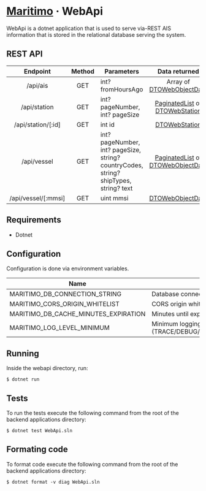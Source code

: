 # [Maritimo](https://maritimo.digital/) &middot; WebApi

WebApi is a dotnet application that is used to serve via-REST AIS information that is stored in the relational database serving the system.

## REST API

|      Endpoint       | Method | Parameters                                                                            |                                  Data returned                                  |  Table   |
| :-----------------: | :----: | ------------------------------------------------------------------------------------- | :-----------------------------------------------------------------------------: | :------: |
|      /api/ais       |  GET   | int? fromHoursAgo                                                                     |                Array of [DTOWebObjectData](DTOWebObjectData.cs)                 | Objects  |
|    /api/station     |  GET   | int? pageNumber, int? pageSize                                                        |    [PaginatedList](WebPaginatedList.cs) of [DTOWebStation](DTOWebStation.cs)    | Stations |
| /api/station/[:id]  |  GET   | int id                                                                                |                        [DTOWebStation](DTOWebStation.cs)                        | Stations |
|     /api/vessel     |  GET   | int? pageNumber, int? pageSize, string? countryCodes, string? shipTypes, string? text | [PaginatedList](WebPaginatedList.cs) of [DTOWebObjectData](DTOWebObjectData.cs) | Objects  |
| /api/vessel/[:mmsi] |  GET   | uint mmsi                                                                             |                     [DTOWebObjectData](DTOWebObjectData.cs)                     | Objects  |

## Requirements

- Dotnet

## Configuration

Configuration is done via environment variables.

| Name                                 | Description                                                        |
| ------------------------------------ | ------------------------------------------------------------------ |
| MARITIMO_DB_CONNECTION_STRING        | Database connection string                                         |
| MARITIMO_CORS_ORIGIN_WHITELIST       | CORS origin whitelist                                              |
| MARITIMO_DB_CACHE_MINUTES_EXPIRATION | Minutes until expiration of a cache entry for a station            |
| MARITIMO_LOG_LEVEL_MINIMUM           | Minimum logging level (TRACE/DEBUG/INFORMATION/WARNING/ERROR/NONE) |

## Running

Inside the webapi directory, run:

    $ dotnet run

## Tests

To run the tests execute the following command from the root of the backend applications directory:

    $ dotnet test WebApi.sln

## Formating code

To format code execute the following command from the root of the backend applications directory:

    $ dotnet format -v diag WebApi.sln
